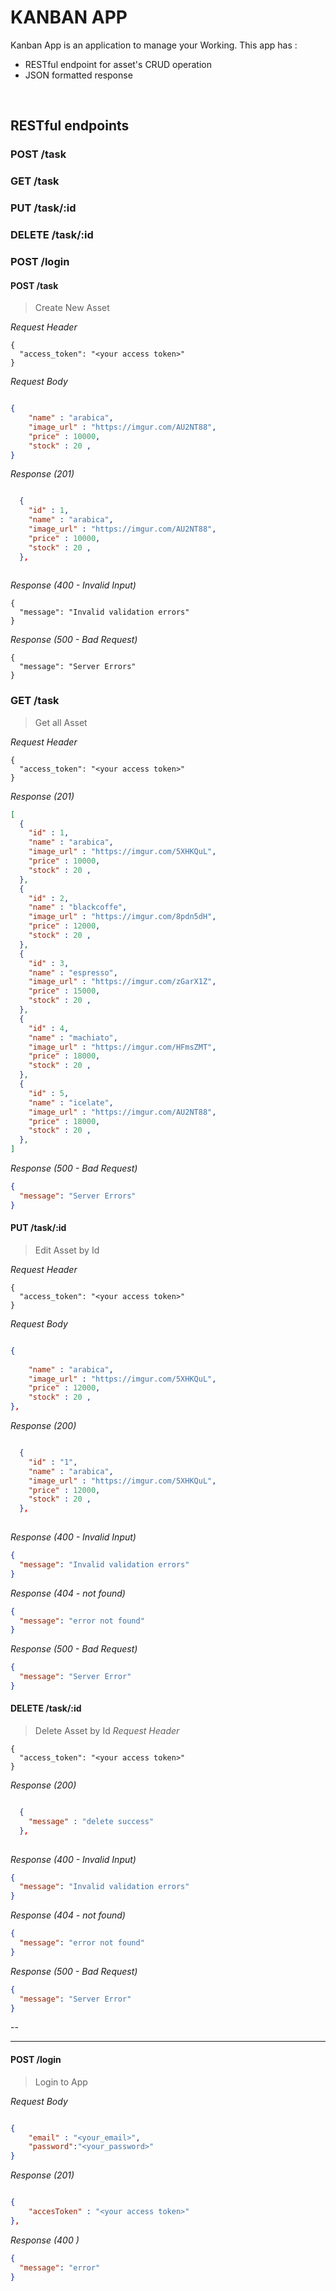 # KANBAN APP
Kanban App is an application to manage your Working. This app has : 
* RESTful endpoint for asset's CRUD operation
* JSON formatted response

&nbsp;

## RESTful endpoints
### POST /task
### GET /task
### PUT /task/:id
### DELETE /task/:id
### POST /login



#### POST /task
> Create New Asset

_Request Header_
```
{
  "access_token": "<your access token>"
}
```

_Request Body_
```json

{
    "name" : "arabica",
    "image_url" : "https://imgur.com/AU2NT88",
    "price" : 10000,
    "stock" : 20 ,
}


```

_Response (201)_
```json

  {
    "id" : 1,
    "name" : "arabica",
    "image_url" : "https://imgur.com/AU2NT88",
    "price" : 10000,
    "stock" : 20 ,
  },
  

```

_Response (400 - Invalid Input)_
```
{
  "message": "Invalid validation errors"
}
```

_Response (500 - Bad Request)_
```
{
  "message": "Server Errors"
}
```



### GET /task
> Get all Asset

_Request Header_
```
{
  "access_token": "<your access token>"
}
```



_Response (201)_
```json
[
  {
    "id" : 1,
    "name" : "arabica",
    "image_url" : "https://imgur.com/5XHKQuL",
    "price" : 10000,
    "stock" : 20 ,
  },
  {
    "id" : 2,
    "name" : "blackcoffe",
    "image_url" : "https://imgur.com/8pdn5dH",
    "price" : 12000,
    "stock" : 20 ,
  },
  {
    "id" : 3,
    "name" : "espresso",
    "image_url" : "https://imgur.com/zGarX1Z",
    "price" : 15000,
    "stock" : 20 ,
  },
  {
    "id" : 4,
    "name" : "machiato",
    "image_url" : "https://imgur.com/HFmsZMT",
    "price" : 18000,
    "stock" : 20 ,
  },
  {
    "id" : 5,
    "name" : "icelate",
    "image_url" : "https://imgur.com/AU2NT88",
    "price" : 18000,
    "stock" : 20 ,
  },
]

```

_Response (500 - Bad Request)_
```json
{
  "message": "Server Errors"
}
```


#### PUT /task/:id
> Edit Asset by Id

_Request Header_
```
{
  "access_token": "<your access token>"
}
```

_Request Body_
```json

{
     
    "name" : "arabica",
    "image_url" : "https://imgur.com/5XHKQuL",
    "price" : 12000,
    "stock" : 20 ,
},

```

_Response (200)_
```json

  {
    "id" : "1",
    "name" : "arabica",
    "image_url" : "https://imgur.com/5XHKQuL",
    "price" : 12000,
    "stock" : 20 ,
  },
  

```

_Response (400 - Invalid Input)_
```json
{
  "message": "Invalid validation errors"
}
```
_Response (404 - not found)_
```json
{
  "message": "error not found"
}
```

_Response (500 - Bad Request)_
```json
{
  "message": "Server Error"
}
```


#### DELETE /task/:id
> Delete Asset by Id
_Request Header_
```
{
  "access_token": "<your access token>"
}
```


_Response (200)_
```json

  {
    "message" : "delete success"
  },
  

```

_Response (400 - Invalid Input)_
```json
{
  "message": "Invalid validation errors"
}
```
_Response (404 - not found)_
```json
{
  "message": "error not found"
}
```

_Response (500 - Bad Request)_
```json
{
  "message": "Server Error"
}
```

--


---
#### POST /login

> Login to App

_Request Body_
```json

{
    "email" : "<your_email>",
    "password":"<your_password>"  
}

```

_Response (201)_
```json

{
    "accesToken" : "<your access token>"
},


```

_Response (400 )_
```json
{
  "message": "error"
}
```



